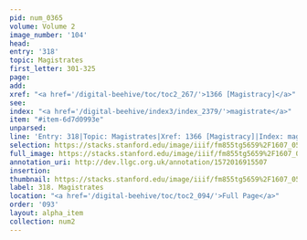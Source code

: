 ```yaml
---
pid: num_0365
volume: Volume 2
image_number: '104'
head: 
entry: '318'
topic: Magistrates
first_letter: 301-325
page: 
add: 
xref: "<a href='/digital-beehive/toc/toc2_267/'>1366 [Magistracy]</a>"
see: 
index: "<a href='/digital-beehive/index3/index_2379/'>magistrate</a>"
item: "#item-6d7d0993e"
unparsed: 
line: 'Entry: 318|Topic: Magistrates|Xref: 1366 [Magistracy]|Index: magistrate|#item-6d7d0993e'
selection: https://stacks.stanford.edu/image/iiif/fm855tg5659%2F1607_0571/835,1683,2945,753/full/0/default.jpg
full_image: https://stacks.stanford.edu/image/iiif/fm855tg5659%2F1607_0571/full/full/0/default.jpg
annotation_uri: http://dev.llgc.org.uk/annotation/1572016915507
insertion: 
thumbnail: https://stacks.stanford.edu/image/iiif/fm855tg5659%2F1607_0571/835,1683,600,180/250,/0/default.jpg
label: 318. Magistrates
location: "<a href='/digital-beehive/toc/toc2_094/'>Full Page</a>"
order: '093'
layout: alpha_item
collection: num2
---
```

